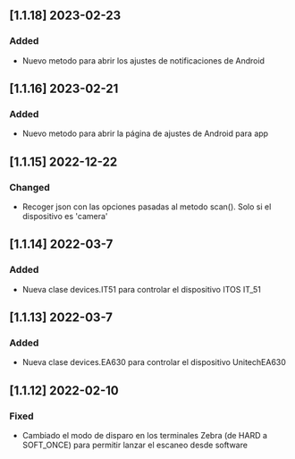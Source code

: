 ## [1.1.18] 2023-02-23
### Added
- Nuevo metodo para abrir los ajustes de notificaciones de Android

## [1.1.16] 2023-02-21
### Added
- Nuevo metodo para abrir la página de ajustes de Android para app

## [1.1.15] 2022-12-22
### Changed
- Recoger json con las opciones pasadas al metodo scan(). Solo si el dispositivo es 'camera'

## [1.1.14] 2022-03-7
### Added
- Nueva clase devices.IT51 para controlar el dispositivo ITOS IT_51

## [1.1.13] 2022-03-7
### Added
- Nueva clase devices.EA630 para controlar el dispositivo UnitechEA630

## [1.1.12] 2022-02-10
### Fixed
- Cambiado el modo de disparo en los terminales Zebra (de HARD a SOFT_ONCE)  para permitir lanzar el escaneo desde software


<!--
## [version] yyyy-mm-dd
### Added
- 
### Changed
- 
### Fixed
- 
### Removed
-
 -->